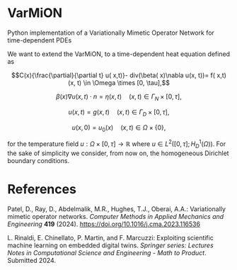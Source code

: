 # VarMiON
Python implementation of a Variationally Mimetic Operator Network for time-dependent PDEs

We want to extend the VarMiON, to a time-dependent heat equation defined as

$$C(x){\frac{\partial}{\partial t} u( x,t)}-  div(\beta( x)\nabla u(x, t))= f( x,t)  (x, t) \in \Omega \times [0, \tau],$$

$$\beta( x)\nabla u(x, t) \cdot  n = \eta(x,t) \quad ( x, t) \in \Gamma_N \times [0, \tau],$$

$$u( x,t)= g( x, t)  \quad  ( x, t) \in \Gamma_D\times [0, \tau],$$
 
$$ u( x,0)= u_0( x)  \quad  (x, t) \in \Omega \times \{0\},$$

for the temperature field $u: \Omega \times [0,\tau] \rightarrow \mathbb R$ where $u \in L^2([0,\tau]; H^1_{D}(\Omega))$. 
For the sake of simplicity we consider, from now on, the homogeneous Dirichlet boundary conditions.

# References

Patel, D., Ray, D., Abdelmalik, M.R., Hughes, T.J., Oberai, A.A.: Variationally mimetic
operator networks. *Computer Methods in Applied Mechanics and Engineering* **419** (2024).
https://doi.org/10.1016/j.cma.2023.116536


L. Rinaldi, E. Chinellato, P. Martin, and F. Marcuzzi: Exploiting scientific machine learning on embedded
digital twins. *Springer series: Lectures Notes in Computational Science and Engineering - Math to Product*. Submitted 2024.
